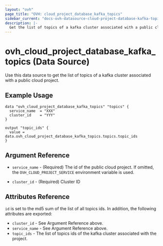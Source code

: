 ```yaml
---
layout: "ovh"
page_title: "OVH: cloud_project_database_kafka_topics"
sidebar_current: "docs-ovh-datasource-cloud-project-database-kafka-topics"
description: |-
  Get the list of topics of a kafka cluster associated with a public cloud project.
---
```


# ovh_cloud_project_database_kafka_topics (Data Source)

Use this data source to get the list of topics of a kafka cluster associated with a public cloud project.

## Example Usage

```hcl
data "ovh_cloud_project_database_kafka_topics" "topics" {
  service_name  = "XXX"
  cluster_id    = "YYY"
}

output "topic_ids" {
  value = data.ovh_cloud_project_database_kafka_topics.topics.topic_ids
}
```

## Argument Reference

* `service_name` - (Required) The id of the public cloud project. If omitted,
  the `OVH_CLOUD_PROJECT_SERVICE` environment variable is used.

* `cluster_id` - (Required) Cluster ID

## Attributes Reference

`id` is set to the md5 sum of the list of all topics ids. In addition,
the following attributes are exported:

* `cluster_id` - See Argument Reference above.
* `service_name` - See Argument Reference above.
* `topic_ids` - The list of topics ids of the kafka cluster associated with the project.

